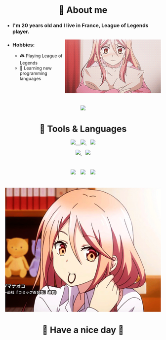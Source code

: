 <!-- About me -->
<h1 align="center">🧡 About me</h1>

<ul>
    <li>
        <h3>I'm 20 years old and I live in France, League of Legends player.</h3>
    </li>
    <img width="310" align="right" src="assets/shy.gif">
    <li>
        <h3>Hobbies:</h3>
        <ul>
            <li>🎮 Playing League of Legends</li>
            <li>📖 Learning new programming languages</li>
        </ul>
    </li>
</ul>

<br><br><br>

<p align="center">
  
  <img src="https://img.shields.io/badge/Discord-5865F2?style=for-the-badge&logo=Discord&logoColor=white&label=chaaani">
</p>

<!-- Tools & Languages -->
<h1 align="center">🧡 Tools & Languages</h1>

<!-- Tools -->
<p align="center">
  <a href="https://www.jetbrains.com/idea" target="_blank">
    <img src="https://img.shields.io/badge/IntelliJIDEA-000000?style=for-the-badge&logo=intellij-idea&logoColor=white">
  &nbsp;&nbsp;
  <a href="https://www.jetbrains.com/clion" target="_blank">
    <img src="https://img.shields.io/badge/CLion-000000?style=for-the-badge&logo=clion&logoColor=white">
  </a>
  &nbsp;&nbsp;
  <a href="https://www.jetbrains.com/phpstorm" target="_blank">
    <img src="https://img.shields.io/badge/PHPStorm-000000?style=for-the-badge&logo=phpstorm&logoColor=white">
  </a>
</p>

<p align="center">
  <a href="https://visualstudio.microsoft.com" target="_blank">
    <img src="https://img.shields.io/badge/Visual_Studio-5C2D91?style=for-the-badge&logo=visual%20studio&logoColor=white">
  </a>
  &nbsp;&nbsp;
  <a href="https://code.visualstudio.com">
    <img src="https://img.shields.io/badge/Visual_Studio_Code-0078D4?style=for-the-badge&logo=visual%20studio%20code&logoColor=white">
  </a>
</p>

<br>

<!-- Languages & Frameworks -->
<p align="center">
  <img src="https://img.shields.io/badge/C-239120?style=for-the-badge&logo=c-sharp&logoColor=white">
  &nbsp;&nbsp;
  <img src="https://img.shields.io/badge/TypeScript-007ACC?style=for-the-badge&logo=typescript&logoColor=white">
  &nbsp;&nbsp;
  <img src="https://img.shields.io/badge/C%2B%2B-00599C?style=for-the-badge&logo=c%2B%2B&logoColor=white">
</p>

<!-- Mari Ohara -->
<h1></h1>

<p align="center">
  <img src="assets/end.gif">
</p>

<h1 align="center">
  👋 Have a nice day 👋
</h1>

